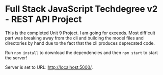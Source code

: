 
# Full Stack JavaScript Techdegree v2 - REST API Project

This is the completed Unit 9 Project. I am going for exceeds. Most difficult part was breaking away from the cli and building the model files and directories by hand due to the fact that the cli produces deprecated code.

Run ```npm install``` to download the dependencies and then ```npm start``` to start the server!

Server is set to URL: [http://localhost:5000/](http://localhost:5000/).
